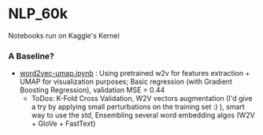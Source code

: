 # NLP_60k

Notebooks run on Kaggle's Kernel
### A Baseline? 
* [word2vec-umap.ipynb](https://github.com/MachineLearningJournalClub/NLP_60k/blob/main/word2vec-umap.ipynb) : Using pretrained w2v for features extraction + UMAP for visualization purposes; Basic regression (with Gradient Boosting Regression), validation MSE = 0.44 
  * ToDos: K-Fold Cross Validation, W2V vectors augmentation (I'd give a try by applying small perturbations on the training set :) ), smart way to use the *std*, Ensembling several word embedding algos (W2V + GloVe + FastText) 
